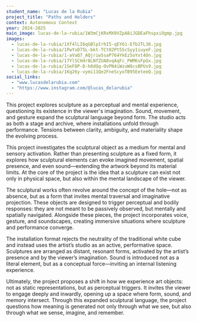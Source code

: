 ```yaml
---
student_name: "Lucas de la Rubia"
project_title: "Paths and Holders"
context: Autonomous Context
year: 2024-2025
main_image: lucas-de-la-rubia/1W3mCjKRxMX0VZpA8iJGDEaFhspxiOgmp.jpg
images:
  - lucas-de-la-rubia/1Xf4lLI6qGBlpIrhI5-qEY61-Efb2TL36.jpg
  - lucas-de-la-rubia/1PwYxD75L-bkt-TCt02Pt5ScSyy1iuyeF.jpg
  - lucas-de-la-rubia/1-aVaQ7_AQjriw5saP764YkEz5oYxt4On.jpg
  - lucas-de-la-rubia/17YlSCHdr8LNfZUA8vqAqFc_PWM6sFpGx.jpg
  - lucas-de-la-rubia/1SeF8P-D-h8dQq-OvPN4iWzuW8csBPUs9.jpg
  - lucas-de-la-rubia/1Kq26y-vymi11Qe2FneScyoTB95EeteeQ.jpg
social_links:
  - "www.lucasdelarubia.com"
  - "https://www.instagram.com/@lucas_delarubia"
---
```

This project explores sculpture as a perceptual and mental experience, questioning its existence in the viewer's imagination.
Sound, movement, and gesture expand the sculptural language beyond form.
The studio acts as both a stage and archive, where installations unfold through performance.
Tensions between clarity, ambiguity, and materiality shape the evolving process.

This project investigates the sculptural object as a medium for mental and sensory activation. Rather than presenting sculpture as a fixed form, it explores how sculptural elements can evoke imagined movement, spatial presence, and even sound—extending the artwork beyond its material limits. At the core of the project is the idea that a sculpture can exist not only in physical space, but also within the mental landscape of the viewer.

The sculptural works often revolve around the concept of the hole—not as absence, but as a form that invites mental traversal and imaginative projection. These objects are designed to trigger perceptual and bodily responses: they are not meant to be passively observed, but mentally and spatially navigated. Alongside these pieces, the project incorporates voice, gesture, and soundscapes, creating immersive situations where sculpture and performance converge.

The installation format rejects the neutrality of the traditional white cube and instead uses the artist’s studio as an active, performative space. Sculptures are arranged as distant, resonant forms, activated by the artist’s presence and by the viewer’s imagination. Sound is introduced not as a literal element, but as a conceptual force—inviting an internal listening experience.

Ultimately, the project proposes a shift in how we experience art objects: not as static representations, but as perceptual triggers. It invites the viewer to engage deeply and inwardly, opening up a space where form, sound, and memory intersect. Through this expanded sculptural language, the project questions how meaning is generated not only through what we see, but also through what we sense, imagine, and remember.
